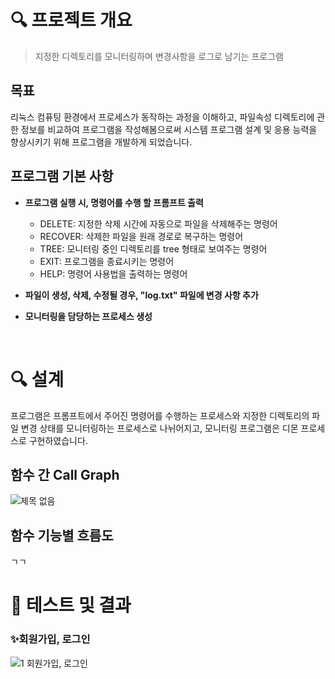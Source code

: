 # 🔍 프로젝트 개요

> 지정한 디렉토리를 모니터링하며 변경사항을 로그로 남기는 프로그램


## 목표

리눅스 컴퓨팅 환경에서 프로세스가 동작하는 과정을 이해하고, 파일속성 디렉토리에 관한 정보를 비교하여 프로그램을 작성해봄으로써 시스템 프로그램 설계 및 응용 능력을 향상시키기 위해 프로그램을 개발하게 되었습니다.


## 프로그램 기본 사항

- **프로그램 실행 시, 명령어를 수행 할 프롬프트 출력**
    - DELETE: 지정한 삭제 시간에 자동으로 파일을 삭제해주는 명령어
    - RECOVER: 삭제한 파일을 원래 경로로 복구하는 명령어
    - TREE: 모니터링 중인 디렉토리를 tree 형태로 보여주는 명령어
    - EXIT: 프로그램을 종료시키는 명령어
    - HELP: 명령어 사용법을 출력하는 명령어

- **파일이 생성, 삭제, 수정될 경우, "log.txt" 파일에 변경 사항 추가**

- **모니터링을 담당하는 프로세스 생성**
<br/>


# 🔍 설계

프로그램은 프롬프트에서 주어진 명령어를 수행하는 프로세스와 지정한 디렉토리의 파일 변경 상태를 모니터링하는 프로세스로 나뉘어지고, 모니터링 프로그램은 디몬 프로세스로 구현하였습니다. 


## 함수 간 Call Graph
![제목 없음](https://user-images.githubusercontent.com/69866091/151962868-cf01e944-a0f5-4dc7-93d0-222db2a7a5ae.png)

  
## 함수 기능별 흐름도
ㄱㄱ
<br/>


# 🥣 테스트 및 결과

### ✨회원가입, 로그인
![1  회원가입, 로그인](https://user-images.githubusercontent.com/55133794/121143232-cd8a7a00-c877-11eb-94c9-5fb4b0d44036.gif)
